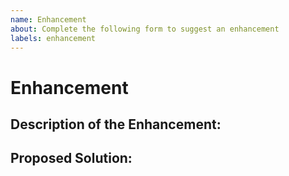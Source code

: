 ```yaml
---
name: Enhancement  
about: Complete the following form to suggest an enhancement
labels: enhancement
---
```


# Enhancement 
<!-- Please, complete the following form to suggest an enhancement. If some fields do not apply to your situation, feel free to skip them.-->

## Description of the Enhancement:
<!-- How would you like to improve the existing solution? -->

## Proposed Solution:
<!-- Do you have ideas about how your suggestion could be implemented? -->
